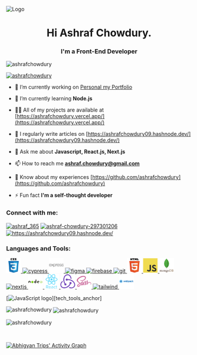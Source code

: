 ![Logo](https://pbs.twimg.com/profile_banners/1355130501124685824/1661927046/1500x500)

<h1 align="center">Hi Ashraf Chowdury. </h1>
<h3 align="center">I'm a Front-End Developer</h3>


<p align="left"> <img src="https://komarev.com/ghpvc/?username=ashrafchowdury&label=Profile%20views&color=0e75b6&style=flat" alt="ashrafchowdury" /> </p>

<p align="left"> <a href="https://github.com/ryo-ma/github-profile-trophy"><img src="https://github-profile-trophy.vercel.app/?username=ashrafchowdury" alt="ashrafchowdury" /></a> </p>

- 🔭 I’m currently working on [Personal my Portfolio](https://ashrafchowdury.vercel.app/)

- 🌱 I’m currently learning **Node.js**

- 👨‍💻 All of my projects are available at [https://ashrafchowdury.vercel.app/](https://ashrafchowdury.vercel.app/)

- 📝 I regularly write articles on [https://ashrafchowdury09.hashnode.dev/](https://ashrafchowdury09.hashnode.dev/)

- 💬 Ask me about **Javascript, React.js, Next.js**

- 📫 How to reach me **ashraf.chowdury@gmail.com**

- 📄 Know about my experiences [https://github.com/ashrafchowdury](https://github.com/ashrafchowdury)

- ⚡ Fun fact **I'm a self-thought developer**

<h3 align="left">Connect with me:</h3>
<p align="left">
<a href="https://twitter.com/ashraf_365" target="blank"><img align="center" src="https://raw.githubusercontent.com/rahuldkjain/github-profile-readme-generator/master/src/images/icons/Social/twitter.svg" alt="ashraf_365" height="30" width="40" /></a>
<a href="https://linkedin.com/in/ashraf-chowdury-297301206" target="blank"><img align="center" src="https://raw.githubusercontent.com/rahuldkjain/github-profile-readme-generator/master/src/images/icons/Social/linked-in-alt.svg" alt="ashraf-chowdury-297301206" height="30" width="40" /></a>
<a href="https://hashnode.com/https://ashrafchowdury09.hashnode.dev/" target="blank"><img align="center" src="https://raw.githubusercontent.com/rahuldkjain/github-profile-readme-generator/master/src/images/icons/Social/hashnode.svg" alt="https://ashrafchowdury09.hashnode.dev/" height="30" width="40" /></a>
</p>


<h3 align="left">Languages and Tools:</h3>
<p align="left"> <a href="https://www.w3schools.com/css/" target="_blank" rel="noreferrer"> <img src="https://raw.githubusercontent.com/devicons/devicon/master/icons/css3/css3-original-wordmark.svg" alt="css3" width="40" height="40"/> </a> <a href="https://www.cypress.io" target="_blank" rel="noreferrer"> <img src="https://raw.githubusercontent.com/simple-icons/simple-icons/6e46ec1fc23b60c8fd0d2f2ff46db82e16dbd75f/icons/cypress.svg" alt="cypress" width="40" height="40"/> </a> <a href="https://expressjs.com" target="_blank" rel="noreferrer"> <img src="https://raw.githubusercontent.com/devicons/devicon/master/icons/express/express-original-wordmark.svg" alt="express" width="40" height="40"/> </a> <a href="https://www.figma.com/" target="_blank" rel="noreferrer"> <img src="https://www.vectorlogo.zone/logos/figma/figma-icon.svg" alt="figma" width="40" height="40"/> </a> <a href="https://firebase.google.com/" target="_blank" rel="noreferrer"> <img src="https://www.vectorlogo.zone/logos/firebase/firebase-icon.svg" alt="firebase" width="40" height="40"/> </a> <a href="https://git-scm.com/" target="_blank" rel="noreferrer"> <img src="https://www.vectorlogo.zone/logos/git-scm/git-scm-icon.svg" alt="git" width="40" height="40"/> </a> <a href="https://www.w3.org/html/" target="_blank" rel="noreferrer"> <img src="https://raw.githubusercontent.com/devicons/devicon/master/icons/html5/html5-original-wordmark.svg" alt="html5" width="40" height="40"/> </a> <a href="https://developer.mozilla.org/en-US/docs/Web/JavaScript" target="_blank" rel="noreferrer"> <img src="https://raw.githubusercontent.com/devicons/devicon/master/icons/javascript/javascript-original.svg" alt="javascript" width="40" height="40"/> </a> <a href="https://www.mongodb.com/" target="_blank" rel="noreferrer"> <img src="https://raw.githubusercontent.com/devicons/devicon/master/icons/mongodb/mongodb-original-wordmark.svg" alt="mongodb" width="40" height="40"/> </a> <a href="https://nextjs.org/" target="_blank" rel="noreferrer"> <img src="https://cdn.worldvectorlogo.com/logos/nextjs-2.svg" alt="nextjs" width="40" height="40"/> </a> <a href="https://nodejs.org" target="_blank" rel="noreferrer"> <img src="https://raw.githubusercontent.com/devicons/devicon/master/icons/nodejs/nodejs-original-wordmark.svg" alt="nodejs" width="40" height="40"/> </a> <a href="https://reactjs.org/" target="_blank" rel="noreferrer"> <img src="https://raw.githubusercontent.com/devicons/devicon/master/icons/react/react-original-wordmark.svg" alt="react" width="40" height="40"/> </a> <a href="https://redux.js.org" target="_blank" rel="noreferrer"> <img src="https://raw.githubusercontent.com/devicons/devicon/master/icons/redux/redux-original.svg" alt="redux" width="40" height="40"/> </a> <a href="https://sass-lang.com" target="_blank" rel="noreferrer"> <img src="https://raw.githubusercontent.com/devicons/devicon/master/icons/sass/sass-original.svg" alt="sass" width="40" height="40"/> </a> <a href="https://tailwindcss.com/" target="_blank" rel="noreferrer"> <img src="https://www.vectorlogo.zone/logos/tailwindcss/tailwindcss-icon.svg" alt="tailwind" width="40" height="40"/> </a> <a href="https://webpack.js.org" target="_blank" rel="noreferrer"> <img src="https://raw.githubusercontent.com/devicons/devicon/d00d0969292a6569d45b06d3f350f463a0107b0d/icons/webpack/webpack-original-wordmark.svg" alt="webpack" width="40" height="40"/> </a> 

[<img src="https://img.shields.io/badge/JavaScript-282C34?logo=javascript&logoColor=F7DF1E" alt="JavaScript logo" title="JavaScript" height="25" />][tech_tools_anchor]
&nbsp;
</p>

<p><img align="left" src="https://github-readme-stats.vercel.app/api/top-langs?username=ashrafchowdury&show_icons=true&locale=en&layout=compact" alt="ashrafchowdury" /></p>

<p>&nbsp;<img align="center" src="https://github-readme-stats.vercel.app/api?username=ashrafchowdury&show_icons=true&locale=en" alt="ashrafchowdury" /></p>

<p><img align="center" src="https://github-readme-streak-stats.herokuapp.com/?user=ashrafchowdury&" alt="ashrafchowdury" /></p>



<br/>

[![Abhigyan Trips' Activity Graph](https://activity-graph.herokuapp.com/graph?username=abhigyantrips&hide_border=true&bg_color=151515&color=fff&line=f28a00&point=f28a00)](https://abhigyantrips.dev)

